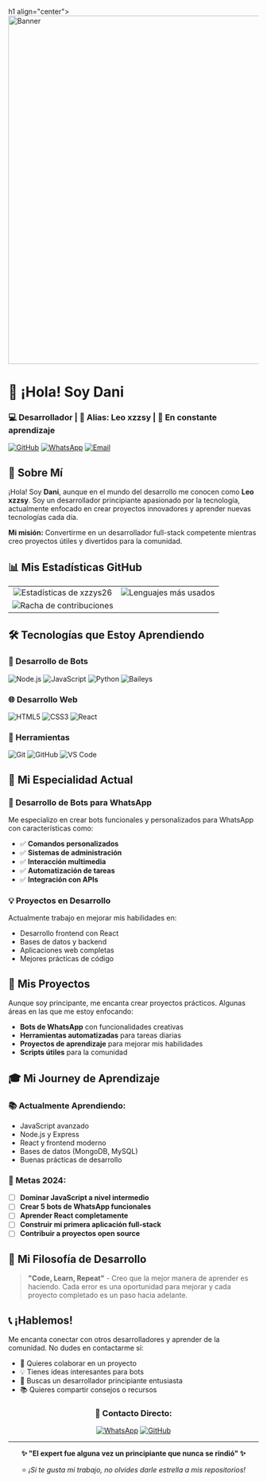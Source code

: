h1 align="center">
  <img src="https://files.catbox.moe/d8yplr.jpg" width="700" alt="Banner"/>

# 👋 ¡Hola! Soy Dani
### **💻 Desarrollador | 🎯 Alias: Leo xzzsy | 🚀 En constante aprendizaje**

[![GitHub](https://img.shields.io/badge/🐙_GitHub-xzzys26-181717?style=for-the-badge&logo=github)](https://github.com/xzzys26)
[![WhatsApp](https://img.shields.io/badge/📞_WhatsApp-Contactar-25D366?style=for-the-badge&logo=whatsapp)](https://wa.me/18097769423)
[![Email](https://img.shields.io/badge/📧_Email-Dani%40dev.com-D14836?style=for-the-badge&logo=gmail)](mailto:dani.dev@email.com)

</div>

## 🎯 Sobre Mí

¡Hola! Soy **Dani**, aunque en el mundo del desarrollo me conocen como **Leo xzzsy**. Soy un desarrollador principiante apasionado por la tecnología, actualmente enfocado en crear proyectos innovadores y aprender nuevas tecnologías cada día.

**Mi misión:** Convertirme en un desarrollador full-stack competente mientras creo proyectos útiles y divertidos para la comunidad.

## 📊 Mis Estadísticas GitHub

<div align="center">

| | |
|:---:|:---:|
| ![Estadísticas de xzzys26](https://github-readme-stats.vercel.app/api?username=xzzys26&show_icons=true&theme=default&hide_border=true&include_all_commits=true) | ![Lenguajes más usados](https://github-readme-stats.vercel.app/api/top-langs/?username=xzzys26&layout=compact&theme=default&hide_border=true&langs_count=6) |
| ![Racha de contribuciones](https://streak-stats.demolab.com/?user=xzzys26&theme=default&hide_border=true) | |

</div>

## 🛠 Tecnologías que Estoy Aprendiendo

### **💬 Desarrollo de Bots**
![Node.js](https://img.shields.io/badge/Node.js-339933?style=flat-square&logo=nodedotjs&logoColor=white)
![JavaScript](https://img.shields.io/badge/JavaScript-F7DF1E?style=flat-square&logo=javascript&logoColor=black)
![Python](https://img.shields.io/badge/Python-3776AB?style=flat-square&logo=python&logoColor=white)
![Baileys](https://img.shields.io/badge/Baileys-WhatsApp-25D366?style=flat-square&logo=whatsapp)

### **🌐 Desarrollo Web**
![HTML5](https://img.shields.io/badge/HTML5-E34F26?style=flat-square&logo=html5&logoColor=white)
![CSS3](https://img.shields.io/badge/CSS3-1572B6?style=flat-square&logo=css3&logoColor=white)
![React](https://img.shields.io/badge/React-61DAFB?style=flat-square&logo=react&logoColor=black)

### **🔧 Herramientas**
![Git](https://img.shields.io/badge/Git-F05032?style=flat-square&logo=git&logoColor=white)
![GitHub](https://img.shields.io/badge/GitHub-181717?style=flat-square&logo=github)
![VS Code](https://img.shields.io/badge/VS_Code-007ACC?style=flat-square&logo=visualstudiocode)

## 🚀 Mi Especialidad Actual

### **🤖 Desarrollo de Bots para WhatsApp**
Me especializo en crear bots funcionales y personalizados para WhatsApp con características como:

- ✅ **Comandos personalizados**
- ✅ **Sistemas de administración**
- ✅ **Interacción multimedia**
- ✅ **Automatización de tareas**
- ✅ **Integración con APIs**

### **💡 Proyectos en Desarrollo**
Actualmente trabajo en mejorar mis habilidades en:
- Desarrollo frontend con React
- Bases de datos y backend
- Aplicaciones web completas
- Mejores prácticas de código

## 📂 Mis Proyectos

Aunque soy principante, me encanta crear proyectos prácticos. Algunas áreas en las que me estoy enfocando:

- **Bots de WhatsApp** con funcionalidades creativas
- **Herramientas automatizadas** para tareas diarias
- **Proyectos de aprendizaje** para mejorar mis habilidades
- **Scripts útiles** para la comunidad

## 🎓 Mi Journey de Aprendizaje

### **📚 Actualmente Aprendiendo:**
- JavaScript avanzado
- Node.js y Express
- React y frontend moderno
- Bases de datos (MongoDB, MySQL)
- Buenas prácticas de desarrollo

### **🎯 Metas 2024:**
- [ ] **Dominar JavaScript a nivel intermedio**
- [ ] **Crear 5 bots de WhatsApp funcionales**
- [ ] **Aprender React completamente**
- [ ] **Construir mi primera aplicación full-stack**
- [ ] **Contribuir a proyectos open source**

## 🌟 Mi Filosofía de Desarrollo

> **"Code, Learn, Repeat"** - Creo que la mejor manera de aprender es haciendo. Cada error es una oportunidad para mejorar y cada proyecto completado es un paso hacia adelante.

## 📞 ¡Hablemos!

Me encanta conectar con otros desarrolladores y aprender de la comunidad. No dudes en contactarme si:

- 🤝 Quieres colaborar en un proyecto
- 💡 Tienes ideas interesantes para bots
- 🎯 Buscas un desarrollador principiante entusiasta
- 📚 Quieres compartir consejos o recursos

<div align="center">

### **📱 Contacto Directo:**
[![WhatsApp](https://img.shields.io/badge/WhatsApp-18097769423-25D366?style=for-the-badge&logo=whatsapp)](https://wa.me/18097769423)
[![GitHub](https://img.shields.io/badge/GitHub-xzzys26-181717?style=for-the-badge&logo=github)](https://github.com/xzzys26)

---

**✨ "El expert fue alguna vez un principiante que nunca se rindió" ✨**

⭐ *¡Si te gusta mi trabajo, no olvides darle estrella a mis repositorios!*

</div>